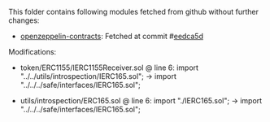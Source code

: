 This folder contains following modules fetched from github without further changes:

- [openzeppelin-contracts](https://github.com/OpenZeppelin/openzeppelin-contracts): Fetched at commit #[eedca5d](https://github.com/OpenZeppelin/openzeppelin-contracts/commit/eedca5d873a559140d79cc7ec674d0e28b2b6ebd)

Modifications:
- token/ERC1155/IERC1155Receiver.sol @ line 6:
    import "../../utils/introspection/IERC165.sol";
    ->
    import "../../../safe/interfaces/IERC165.sol";

- utils/introspection/ERC165.sol @ line 6:
    import "./IERC165.sol";
    ->
    import "../../../safe/interfaces/IERC165.sol";